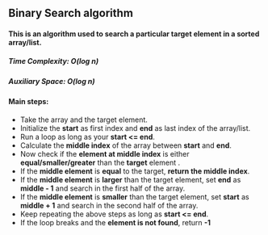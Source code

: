 ## Binary Search algorithm

#### This is an algorithm used to search a particular target element in a sorted array/list.
##### Time Complexity: O(log n)
##### Auxiliary Space: O(log n)

#### Main steps:
* Take the array and the target element.
* Initialize the **start** as first index and **end** as last index  of the array/list.
* Run a loop as long as your **start <= end**.
* Calculate the **middle index** of the array between **start** and **end**.
* Now check if the **element at middle index** is either **equal/smaller/greater** than the **target** element .
* If the **middle element** is **equal** to the target, **return the middle index**.
* If the **middle element** is **larger** than the target element, set **end** as **middle - 1** and search in the first half of the array.
* If the **middle element** is **smaller** than the target element, set **start** as **middle + 1** and search in the second half of the array.
* Keep repeating the above steps as long as **start <= end**.
* If the loop breaks and the **element is not found**, return **-1**
